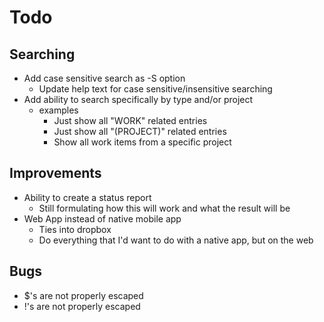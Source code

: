 Todo
====

Searching
---------
- Add case sensitive search as -S option
  - Update help text for case sensitive/insensitive searching
- Add ability to search specifically by type and/or project 
  - examples
    - Just show all "WORK" related entries
    - Just show all "(PROJECT)" related entries
    - Show all work items from a specific project

Improvements
------------
- Ability to create a status report
  - Still formulating how this will work and what the result will be
- Web App instead of native mobile app
  - Ties into dropbox
  - Do everything that I'd want to do with a native app, but on the web

Bugs
----
- $'s are not properly escaped
- !'s are not properly escaped
